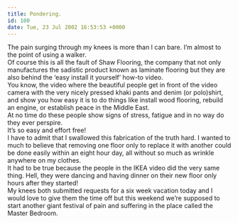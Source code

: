 ```yaml
---
title: Pondering.
id: 100
date: Tue, 23 Jul 2002 16:53:53 +0000
---
```


The pain surging through my knees is more than I can bare. I’m almost to the point of using a walker.  
 Of course this is all the fault of Shaw Flooring, the company that not only manufactures the sadistic product known as laminate flooring but they are also behind the ‘easy install it yourself’ how-to video.  
 You know, the video where the beautiful people get in front of the video camera with the very nicely pressed khaki pants and denim (or polo)shirt, and show you how easy it is to do things like install wood flooring, rebuild an engine, or establish peace in the Middle East.  
 At no time do these people show signs of stress, fatigue and in no way do they ever perspire.  
 It’s so easy and effort free!  
 I have to admit that I swallowed this fabrication of the truth hard. I wanted to much to believe that removing one floor only to replace it with another could be done easily within an eight hour day, all without so much as wrinkle anywhere on my clothes.  
 It had to be true because the people in the <span class="caps">IKEA</span> video did the very same thing. Hell, they were dancing and having dinner on their new floor only hours after they started!  
 My knees both submitted requests for a six week vacation today and I would love to give them the time off but this weekend we’re supposed to start another giant festival of pain and suffering in the place called the Master Bedroom.


